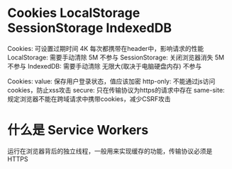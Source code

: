 # Cookies   LocalStorage   SessionStorage   IndexedDB

Cookies:
  可设置过期时间
  4K
  每次都携带在header中，影响请求的性能
LocalStorage:
  需要手动清除
  5M
  不参与
SessionStorage:
  关闭浏览器消失
  5M
  不参与
IndexedDB:
  需要手动清除
  无限大(取决于电脑硬盘内存)
  不参与


Cookies:
  value: 保存用户登录状态，值应该加密
  http-only: 不能通过js访问cookies，防止xss攻击
  secure: 只在传输协议为https的请求中存在
  same-site: 规定浏览器不能在跨域请求中携带cookies，减少CSRF攻击


# 什么是 Service Workers
运行在浏览器背后的独立线程，一般用来实现缓存的功能，传输协议必须是HTTPS